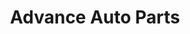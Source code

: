 ---
title: "Advance Auto Parts"
url: /cincinnati/advance-auto-parts-beechmont-avenue/
shop: car parts
---
